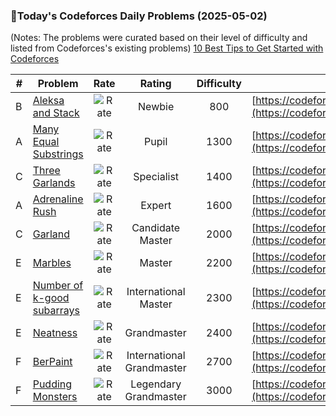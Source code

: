 ### 🌟Today's Codeforces Daily Problems (2025-05-02)
(Notes: The problems were curated based on their level of difficulty and listed from Codeforces's existing problems)
[10 Best Tips to Get Started with Codeforces](https://github.com/ika9810/Codeforces-Daily-Problems/blob/main/10%20Best%20Tips%20to%20Get%20Started%20with%20Codeforces.md)

| # | Problem | Rate| Rating | Difficulty | Contest |
|---| ----- | :--------: | :----------: | :----------: | ---------- |
|B|[Aleksa and Stack](https://codeforces.com/contest/1878/problem/B)|![Rate](https://img.shields.io/badge/Newbie-800-lightgrey)|Newbie|800|[https://codeforces.com/contest/1878](https://codeforces.com/contest/1878)|
|A|[Many Equal Substrings](https://codeforces.com/contest/1029/problem/A)|![Rate](https://img.shields.io/badge/Pupil-1300-brightgreen)|Pupil|1300|[https://codeforces.com/contest/1029](https://codeforces.com/contest/1029)|
|C|[Three Garlands](https://codeforces.com/contest/911/problem/C)|![Rate](https://img.shields.io/badge/Specialist-1400-9cf)|Specialist|1400|[https://codeforces.com/contest/911](https://codeforces.com/contest/911)|
|A|[Adrenaline Rush](https://codeforces.com/contest/2052/problem/A)|![Rate](https://img.shields.io/badge/Expert-1600-blue)|Expert|1600|[https://codeforces.com/contest/2052](https://codeforces.com/contest/2052)|
|C|[Garland](https://codeforces.com/contest/767/problem/C)|![Rate](https://img.shields.io/badge/Candidate%20Master-2000-blueviolet)|Candidate Master|2000|[https://codeforces.com/contest/767](https://codeforces.com/contest/767)|
|E|[Marbles](https://codeforces.com/contest/1215/problem/E)|![Rate](https://img.shields.io/badge/Master-2200-orange)|Master|2200|[https://codeforces.com/contest/1215](https://codeforces.com/contest/1215)|
|E|[Number of k-good subarrays](https://codeforces.com/contest/1982/problem/E)|![Rate](https://img.shields.io/badge/International%20Master-2300-orange)|International Master|2300|[https://codeforces.com/contest/1982](https://codeforces.com/contest/1982)|
|E|[Neatness](https://codeforces.com/contest/359/problem/E)|![Rate](https://img.shields.io/badge/Grandmaster-2400-red)|Grandmaster|2400|[https://codeforces.com/contest/359](https://codeforces.com/contest/359)|
|F|[BerPaint](https://codeforces.com/contest/44/problem/F)|![Rate](https://img.shields.io/badge/International%20Grandmaster-2700-red)|International Grandmaster|2700|[https://codeforces.com/contest/44](https://codeforces.com/contest/44)|
|F|[Pudding Monsters](https://codeforces.com/contest/526/problem/F)|![Rate](https://img.shields.io/badge/Legendary%20Grandmaster-3000-red)|Legendary Grandmaster|3000|[https://codeforces.com/contest/526](https://codeforces.com/contest/526)|
